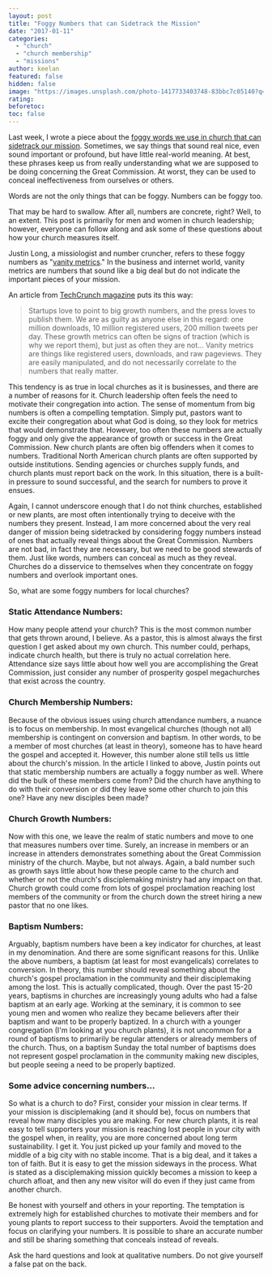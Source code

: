 ```yaml
---
layout: post
title: "Foggy Numbers that can Sidetrack the Mission"
date: "2017-01-11"
categories: 
  - "church"
  - "church membership"
  - "missions"
author: keelan
featured: false
hidden: false
image: "https://images.unsplash.com/photo-1417733403748-83bbc7c05140?q=80&w=2070&auto=format&fit=crop&ixlib=rb-4.0.3&ixid=M3wxMjA3fDB8MHxwaG90by1wYWdlfHx8fGVufDB8fHx8fA%3D%3D"
rating:
beforetoc:
toc: false
---
```


Last week, I wrote a piece about the [foggy words we use in church that can sidetrack our mission](http://blog.keelancook.com/2017/01/foggy-words-that-can-sidetrack-the-mission.html). Sometimes, we say things that sound real nice, even sound important or profound, but have little real-world meaning. At best, these phrases keep us from really understanding what we are supposed to be doing concerning the Great Commission. At worst, they can be used to conceal ineffectiveness from ourselves or others.

Words are not the only things that can be foggy. Numbers can be foggy too.

That may be hard to swallow. After all, numbers are concrete, right? Well, to an extent. This post is primarily for men and women in church leadership; however, everyone can follow along and ask some of these questions about how your church measures itself.

Justin Long, a missiologist and number cruncher, refers to these foggy numbers as "[vanity metrics](http://justinlong.org/2014/11/vanity-metrics/)." In the business and internet world, vanity metrics are numbers that sound like a big deal but do not indicate the important pieces of your mission.

An article from [TechCrunch magazine](https://techcrunch.com/2011/07/30/vanity-metrics/) puts its this way:

> Startups love to point to big growth numbers, and the press loves to publish them. We are as guilty as anyone else in this regard: one million downloads, 10 million registered users, 200 million tweets per day. These growth metrics can often be signs of traction (which is why we report them), but just as often they are not... Vanity metrics are things like registered users, downloads, and raw pageviews. They are easily manipulated, and do not necessarily correlate to the numbers that really matter.

This tendency is as true in local churches as it is businesses, and there are a number of reasons for it. Church leadership often feels the need to motivate their congregation into action. The sense of momentum from big numbers is often a compelling temptation. Simply put, pastors want to excite their congregation about what God is doing, so they look for metrics that would demonstrate that. However, too often these numbers are actually foggy and only give the appearance of growth or success in the Great Commission. New church plants are often big offenders when it comes to numbers. Traditional North American church plants are often supported by outside institutions. Sending agencies or churches supply funds, and church plants must report back on the work. In this situation, there is a built-in pressure to sound successful, and the search for numbers to prove it ensues.

Again, I cannot underscore enough that I do not think churches, established or new plants, are most often intentionally trying to deceive with the numbers they present. Instead, I am more concerned about the very real danger of mission being sidetracked by considering foggy numbers instead of ones that actually reveal things about the Great Commission. Numbers are not bad, in fact they are necessary, but we need to be good stewards of them. Just like words, numbers can conceal as much as they reveal. Churches do a disservice to themselves when they concentrate on foggy numbers and overlook important ones.

So, what are some foggy numbers for local churches?

### Static Attendance Numbers:

How many people attend your church? This is the most common number that gets thrown around, I believe. As a pastor, this is almost always the first question I get asked about my own church. This number could, perhaps, indicate church health, but there is truly no actual correlation here. Attendance size says little about how well you are accomplishing the Great Commission, just consider any number of prosperity gospel megachurches that exist across the country.

### Church Membership Numbers:

Because of the obvious issues using church attendance numbers, a nuance is to focus on membership. In most evangelical churches (though not all) membership is contingent on conversion and baptism. In other words, to be a member of most churches (at least in theory), someone has to have heard the gospel and accepted it. However, this number alone still tells us little about the church's mission. In the article I linked to above, Justin points out that static membership numbers are actually a foggy number as well. Where did the bulk of these members come from? Did the church have anything to do with their conversion or did they leave some other church to join this one? Have any new disciples been made?

### Church Growth Numbers:

Now with this one, we leave the realm of static numbers and move to one that measures numbers over time. Surely, an increase in members or an increase in attenders demonstrates something about the Great Commission ministry of the church. Maybe, but not always. Again, a bald number such as growth says little about how these people came to the church and whether or not the church's disciplemaking ministry had any impact on that. Church growth could come from lots of gospel proclamation reaching lost members of the community or from the church down the street hiring a new pastor that no one likes.

### Baptism Numbers:

Arguably, baptism numbers have been a key indicator for churches, at least in my denomination. And there are some significant reasons for this. Unlike the above numbers, a baptism (at least for most evangelicals) correlates to conversion. In theory, this number should reveal something about the church's gospel proclamation in the community and their disciplemaking among the lost. This is actually complicated, though. Over the past 15-20 years, baptisms in churches are increasingly young adults who had a false baptism at an early age. Working at the seminary, it is common to see young men and women who realize they became believers after their baptism and want to be properly baptized. In a church with a younger congregation (I'm looking at you church plants), it is not uncommon for a round of baptisms to primarily be regular attenders or already members of the church. Thus, on a baptism Sunday the total number of baptisms does not represent gospel proclamation in the community making new disciples, but people seeing a need to be properly baptized.

### Some advice concerning numbers...

So what is a church to do? First, consider your mission in clear terms. If your mission is disciplemaking (and it should be), focus on numbers that reveal how many disciples you are making. For new church plants, it is real easy to tell supporters your mission is reaching lost people in your city with the gospel when, in reality, you are more concerned about long term sustainability. I get it. You just picked up your family and moved to the middle of a big city with no stable income. That is a big deal, and it takes a ton of faith. But it is easy to get the mission sideways in the process. What is stated as a disciplemaking mission quickly becomes a mission to keep a church afloat, and then any new visitor will do even if they just came from another church.

Be honest with yourself and others in your reporting. The temptation is extremely high for established churches to motivate their members and for young plants to report success to their supporters. Avoid the temptation and focus on clarifying your numbers. It is possible to share an accurate number and still be sharing something that conceals instead of reveals.

Ask the hard questions and look at qualitative numbers. Do not give yourself a false pat on the back.
